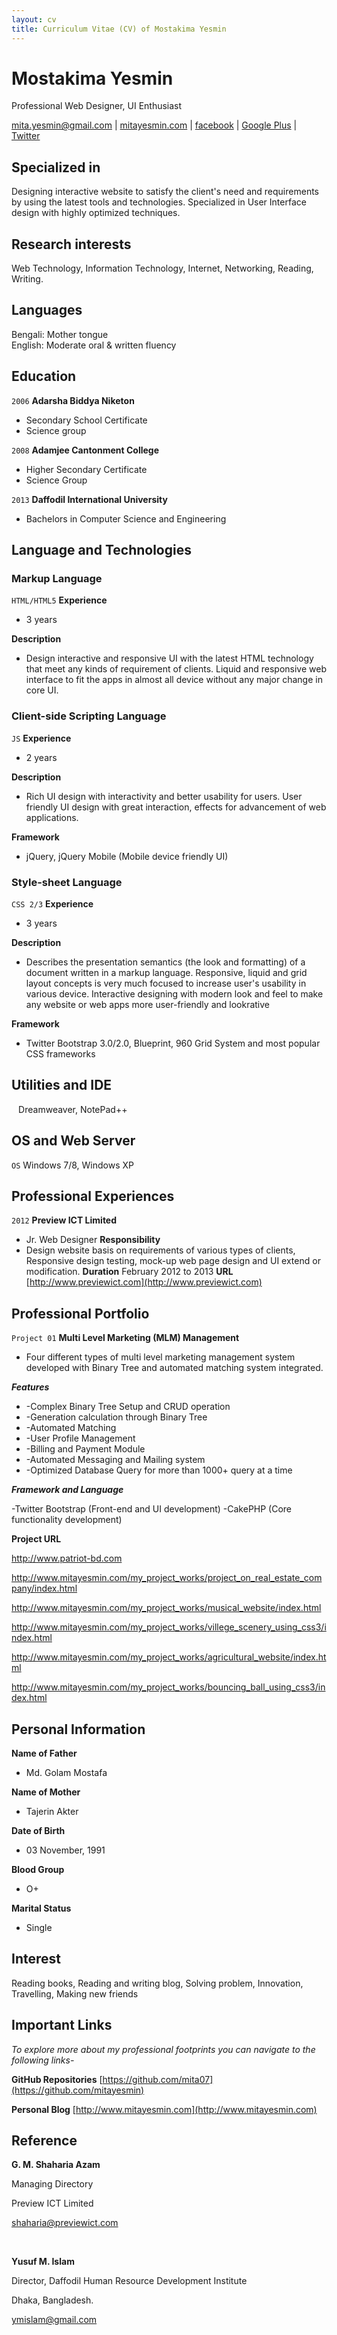 ```yaml
---
layout: cv
title: Curriculum Vitae (CV) of Mostakima Yesmin
---
```

# Mostakima Yesmin
Professional Web Designer, UI Enthusiast

<div id="webaddress">
<a href="mailto:mita.yesmin@gmail.com" title="click to email">mita.yesmin@gmail.com</a>
| <a href="http://www.mitayesmin.com">mitayesmin.com</a>
| <a href="https://www.facebook.com/mita.yesmin.3">facebook</a>
| <a href="http://bit.ly/mita-gplus">Google Plus</a>
| <a href="http://www.twitter.com/MitaYesmin1">Twitter</a>
</div>



## Specialized in
Designing interactive website to satisfy the client's need and requirements by using the latest tools and technologies. Specialized in User Interface design with highly optimized techniques.


## Research interests
Web Technology, Information Technology, Internet, Networking, Reading, Writing.


## Languages
Bengali: Mother tongue  
English: Moderate oral & written fluency  


## Education
`2006`
__Adarsha Biddya Niketon__
- Secondary School Certificate
- Science group


`2008`
__Adamjee Cantonment College__
- Higher Secondary Certificate
- Science Group


`2013`
__Daffodil International University__
- Bachelors in Computer Science and Engineering


## Language and Technologies

<!-- Few description can be written here -->

### Markup Language

`HTML/HTML5`
__Experience__
- 3 years

__Description__
- Design interactive and responsive UI with the latest HTML technology that meet any kinds of requirement of clients. Liquid and responsive web interface to fit the apps in almost all device without any major change in core UI.


### Client-side Scripting Language

`JS`
__Experience__
- 2 years

__Description__
- Rich UI design with interactivity and better usability for users. User friendly UI design with great interaction, effects for advancement of web applications.

__Framework__
- jQuery, jQuery Mobile (Mobile device friendly UI)


### Style-sheet Language

`CSS 2/3`
__Experience__
- 3 years

__Description__
- Describes the presentation semantics (the look and formatting) of a document written in a markup language. Responsive, liquid and grid layout concepts is very much focused to increase user's usability in various device. Interactive designing with modern look and feel to make any website or web apps more user-friendly and lookrative

__Framework__
- Twitter Bootstrap 3.0/2.0, Blueprint, 960 Grid System and most popular CSS frameworks



## Utilities and IDE
` `
Dreamweaver, NotePad++



## OS and Web Server
`OS`
Windows 7/8, Windows XP



## Professional Experiences
`2012`
__Preview ICT Limited__
- Jr. Web Designer
__Responsibility__
- Design website basis on requirements of various types of clients, Responsive design testing, mock-up web page design and UI extend or modification.
__Duration__
February 2012 to 2013
__URL__
[http://www.previewict.com](http://www.previewict.com)



## Professional Portfolio
`Project 01`
__Multi Level Marketing (MLM) Management__

- Four different types of multi level marketing management system developed with Binary Tree and automated matching system integrated.

__*Features*__

- -Complex Binary Tree Setup and CRUD operation
- -Generation calculation through Binary Tree
- -Automated Matching
- -User Profile Management
- -Billing and Payment Module
- -Automated Messaging and Mailing system
- -Optimized Database Query for more than 1000+ query at a time

__*Framework and Language*__

-Twitter Bootstrap (Front-end and UI development)
-CakePHP (Core functionality development)



__Project URL__

http://www.patriot-bd.com

http://www.mitayesmin.com/my_project_works/project_on_real_estate_company/index.html

http://www.mitayesmin.com/my_project_works/musical_website/index.html

http://www.mitayesmin.com/my_project_works/villege_scenery_using_css3/index.html

http://www.mitayesmin.com/my_project_works/agricultural_website/index.html

http://www.mitayesmin.com/my_project_works/bouncing_ball_using_css3/index.html



## Personal Information
__Name of Father__
- Md. Golam Mostafa

__Name of Mother__
- Tajerin Akter

__Date of Birth__
- 03 November, 1991

__Blood Group__
- O+

__Marital Status__
- Single



## Interest
Reading books, Reading and writing blog, Solving problem, Innovation, Travelling, Making new friends

## Important Links
*To explore more about my professional footprints you can navigate to the following links-*

__GitHub Repositories__
[https://github.com/mita07](https://github.com/mitayesmin)


__Personal Blog__
[http://www.mitayesmin.com](http://www.mitayesmin.com)


## Reference
__G. M. Shaharia Azam__

Managing Directory

Preview ICT Limited

shaharia@previewict.com


<br />

__Yusuf M. Islam__

Director, Daffodil Human Resource Development Institute

Dhaka, Bangladesh.

ymislam@gmail.com
